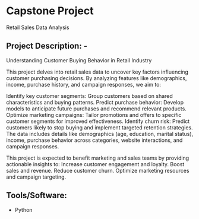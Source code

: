 # Capstone Project
 Retail Sales Data Analysis

## Project Description: - 
Understanding Customer Buying Behavior in Retail Industry

This project delves into retail sales data to uncover key factors influencing customer purchasing decisions. By analyzing features like demographics, income, purchase history, and campaign responses, we aim to:

Identify key customer segments: Group customers based on shared characteristics and buying patterns.
Predict purchase behavior: Develop models to anticipate future purchases and recommend relevant products.
Optimize marketing campaigns: Tailor promotions and offers to specific customer segments for improved effectiveness.
Identify churn risk: Predict customers likely to stop buying and implement targeted retention strategies.
The data includes details like demographics (age, education, marital status), income, purchase behavior across categories, website interactions, and campaign responses.

This project is expected to benefit marketing and sales teams by providing actionable insights to:
Increase customer engagement and loyalty.
Boost sales and revenue.
Reduce customer churn.
Optimize marketing resources and campaign targeting.

## Tools/Software:
* Python



